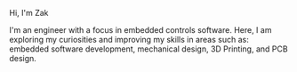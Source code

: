 Hi, I'm Zak

I'm an engineer with a focus in embedded controls software. Here, I am exploring my curiosities and improving my skills in areas such as: embedded software development, mechanical design, 3D Printing, and PCB design.
